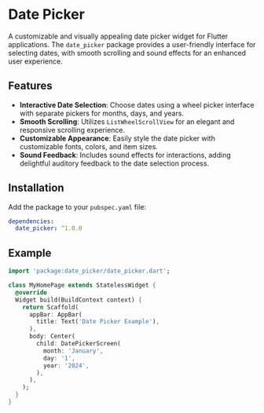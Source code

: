 # Date Picker

A customizable and visually appealing date picker widget for Flutter applications. The `date_picker` package provides a user-friendly interface for selecting dates, with smooth scrolling and sound effects for an enhanced user experience.

## Features

- **Interactive Date Selection**: Choose dates using a wheel picker interface with separate pickers for months, days, and years.
- **Smooth Scrolling**: Utilizes `ListWheelScrollView` for an elegant and responsive scrolling experience.
- **Customizable Appearance**: Easily style the date picker with customizable fonts, colors, and item sizes.
- **Sound Feedback**: Includes sound effects for interactions, adding delightful auditory feedback to the date selection process.

## Installation

Add the package to your `pubspec.yaml` file:

```yaml
dependencies:
  date_picker: ^1.0.0
```
## Example
```dart
import 'package:date_picker/date_picker.dart';

class MyHomePage extends StatelessWidget {
  @override
  Widget build(BuildContext context) {
    return Scaffold(
      appBar: AppBar(
        title: Text('Date Picker Example'),
      ),
      body: Center(
        child: DatePickerScreen(
          month: 'January',
          day: '1',
          year: '2024',
        ),
      ),
    );
  }
}
```

